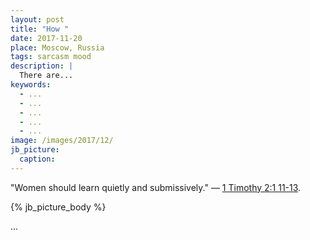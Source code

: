 ```yaml
---
layout: post
title: "How "
date: 2017-11-20
place: Moscow, Russia
tags: sarcasm mood
description: |
  There are...
keywords:
  - ...
  - ...
  - ...
  - ...
  - ...
image: /images/2017/12/
jb_picture:
  caption:
---
```


"Women should learn quietly and submissively." &mdash; [1 Timothy 2:1 11-13](http://disq.us/url?url=http%3A%2F%2Fbiblehub.com%2F1_timothy%2F2-11.htm%3AeAEzKlAgEO-nEXtHfXfzZh0VkDA&cuid=2944852).

<!--more-->

{% jb_picture_body %}

...
